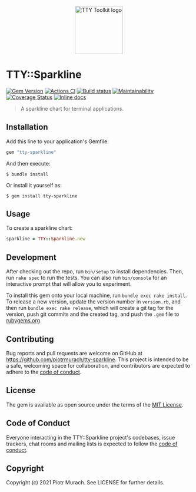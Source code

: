 <div align="center">
  <a href="https://ttytoolkit.org"><img width="130" src="https://github.com/piotrmurach/tty/raw/master/images/tty.png" alt="TTY Toolkit logo" /></a>
</div>

# TTY::Sparkline

[![Gem Version](https://badge.fury.io/rb/tty-sparkline.svg)][gem]
[![Actions CI](https://github.com/piotrmurach/tty-sparkline/workflows/CI/badge.svg?branch=master)][gh_actions_ci]
[![Build status](https://ci.appveyor.com/api/projects/status/0dya67sqm0larc2c?svg=true)][appveyor]
[![Maintainability](https://api.codeclimate.com/v1/badges/aade5679e021d0ca5b55/maintainability)][codeclimate]
[![Coverage Status](https://coveralls.io/repos/github/piotrmurach/tty-sparkline/badge.svg)][coverage]
[![Inline docs](https://inch-ci.org/github/piotrmurach/tty-sparkline.svg?branch=master)][inchpages]

[gem]: https://badge.fury.io/rb/tty-sparkline
[gh_actions_ci]: https://github.com/piotrmurach/tty-sparkline/actions?query=workflow%3ACI
[appveyor]: https://ci.appveyor.com/project/piotrmurach/tty-sparkline
[codeclimate]: https://codeclimate.com/github/piotrmurach/tty-sparkline/maintainability
[coverage]: https://coveralls.io/github/piotrmurach/tty-sparkline
[inchpages]: https://inch-ci.org/github/piotrmurach/tty-sparkline

> A sparkline chart for terminal applications.

## Installation

Add this line to your application's Gemfile:

```ruby
gem "tty-sparkline"
```

And then execute:

    $ bundle install

Or install it yourself as:

    $ gem install tty-sparkline

## Usage

To create a sparkline chart:

```ruby
sparkline = TTY::Sparkline.new
```

## Development

After checking out the repo, run `bin/setup` to install dependencies. Then, run `rake spec` to run the tests. You can also run `bin/console` for an interactive prompt that will allow you to experiment.

To install this gem onto your local machine, run `bundle exec rake install`. To release a new version, update the version number in `version.rb`, and then run `bundle exec rake release`, which will create a git tag for the version, push git commits and the created tag, and push the `.gem` file to [rubygems.org](https://rubygems.org).

## Contributing

Bug reports and pull requests are welcome on GitHub at https://github.com/piotrmurach/tty-sparkline. This project is intended to be a safe, welcoming space for collaboration, and contributors are expected to adhere to the [code of conduct](https://github.com/piotrmurach/tty-sparkline/blob/master/CODE_OF_CONDUCT.md).

## License

The gem is available as open source under the terms of the [MIT License](https://opensource.org/licenses/MIT).

## Code of Conduct

Everyone interacting in the TTY::Sparkline project's codebases, issue trackers, chat rooms and mailing lists is expected to follow the [code of conduct](https://github.com/piotrmurach/tty-sparkline/blob/master/CODE_OF_CONDUCT.md).

## Copyright

Copyright (c) 2021 Piotr Murach. See LICENSE for further details.
